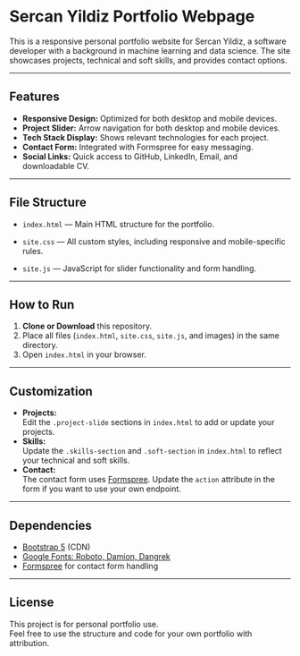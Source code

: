 # Sercan Yildiz Portfolio Webpage




This is a responsive personal portfolio website for Sercan Yildiz, a software developer with a background in machine learning and data science. The site showcases projects, technical and soft skills, and provides contact options.

---

## Features

- **Responsive Design:** Optimized for both desktop and mobile devices.
- **Project Slider:** Arrow navigation for both desktop and mobile devices.
- **Tech Stack Display:** Shows relevant technologies for each project.
- **Contact Form:** Integrated with Formspree for easy messaging.
- **Social Links:** Quick access to GitHub, LinkedIn, Email, and downloadable CV.

---

## File Structure

- `index.html` — Main HTML structure for the portfolio.
- `site.css` — All custom styles, including responsive and mobile-specific rules.

- `site.js` — JavaScript for slider functionality and form handling.

---

## How to Run

1. **Clone or Download** this repository.
2. Place all files (`index.html`, `site.css`, `site.js`, and images) in the same directory.
3. Open `index.html` in your browser.

---

## Customization

- **Projects:**  
  Edit the `.project-slide` sections in `index.html` to add or update your projects.
- **Skills:**  
  Update the `.skills-section` and `.soft-section` in `index.html` to reflect your technical and soft skills.
- **Contact:**  
  The contact form uses [Formspree](https://formspree.io/). Update the `action` attribute in the form if you want to use your own endpoint.

---


## Dependencies

- [Bootstrap 5](https://getbootstrap.com/) (CDN)
- [Google Fonts: Roboto, Damion, Dangrek](https://fonts.google.com/)
- [Formspree](https://formspree.io/) for contact form handling

---

## License

This project is for personal portfolio use.  
Feel free to use the structure and code for your own portfolio with attribution.

